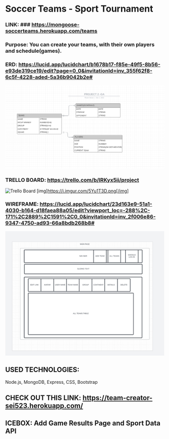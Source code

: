 # Soccer Teams - Sport Tournament
### LINK: ### https://mongoose-soccerteams.herokuapp.com/teams

### Purpose: You can create your teams, with their own players and schedule(games).

### ERD: https://lucid.app/lucidchart/b1678b17-f85e-49f5-8b56-e93de319ce19/edit?page=0_0&invitationId=inv_355f62f8-6c5f-4228-aded-5a36b9042b2e#
![ERD](public/images/ERD.png)

### TRELLO BOARD: https://trello.com/b/lRKyx5ii/project
![Trello Board](public/images/Trello%20Board-%20Soccer%20Games.png)
[img]https://i.imgur.com/5Yu1T3D.png[/img]

### WIREFRAME: https://lucid.app/lucidchart/23d163e9-51a1-4030-b164-d18faea88a05/edit?viewport_loc=-288%2C-171%2C2889%2C1591%2C0_0&invitationId=inv_2f006e86-9347-4750-ad93-66a8bdb268b8#

![wireframe](public/images/WIREFRAME%20-%20SOCCER%20GAMES.png)

## USED TECHNOLOGIES:
Node.js, MongoDB, Express, CSS, Bootstrap

## CHECK OUT THIS LINK: https://team-creator-sei523.herokuapp.com/


## ICEBOX: Add Game Results Page and Sport Data API
